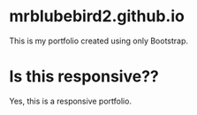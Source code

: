 # mrblubebird2.github.io
This is my portfolio created using only Bootstrap.

# Is this responsive??
Yes, this is a responsive portfolio.
